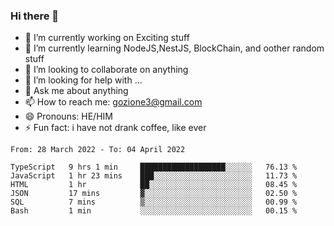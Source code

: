 ### Hi there 👋

<!--
**charlieScript/charlieScript** is a ✨ _special_ ✨ repository because its `README.md` (this file) appears on your GitHub profile.

Here are some ideas to get you started: -->

- 🔭 I’m currently working on Exciting stuff
- 🌱 I’m currently learning NodeJS,NestJS, BlockChain, and oother random stuff
- 👯 I’m looking to collaborate on anything
- 🤔 I’m looking for help with ...
- 💬 Ask me about anything
- 📫 How to reach me: gozione3@gmail.com
- 😄 Pronouns: HE/HIM
- ⚡ Fun fact: i have not drank coffee, like ever
<!--START_SECTION:waka-->

```text
From: 28 March 2022 - To: 04 April 2022

TypeScript   9 hrs 1 min     ███████████████████░░░░░░   76.13 %
JavaScript   1 hr 23 mins    ███░░░░░░░░░░░░░░░░░░░░░░   11.73 %
HTML         1 hr            ██░░░░░░░░░░░░░░░░░░░░░░░   08.45 %
JSON         17 mins         ▓░░░░░░░░░░░░░░░░░░░░░░░░   02.50 %
SQL          7 mins          ▒░░░░░░░░░░░░░░░░░░░░░░░░   00.99 %
Bash         1 min           ░░░░░░░░░░░░░░░░░░░░░░░░░   00.15 %
```

<!--END_SECTION:waka-->
